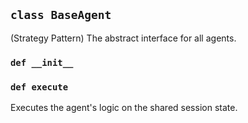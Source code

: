 ## `class BaseAgent`

(Strategy Pattern) The abstract interface for all agents.

### `def __init__`

### `def execute`

Executes the agent's logic on the shared session state.

